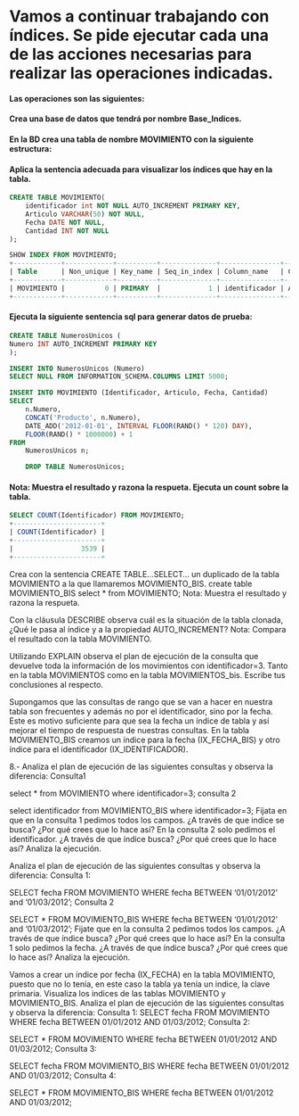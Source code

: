 # Vamos a continuar trabajando con índices. Se pide ejecutar cada una de las acciones necesarias para realizar las operaciones indicadas.

#### Las operaciones son las siguientes:
#### Crea una base de datos que tendrá por nombre Base_Indices.
#### En la BD crea una tabla de nombre MOVIMIENTO con la siguiente estructura:
#### Aplica la sentencia adecuada para visualizar los índices que hay en la tabla.

```sql
CREATE TABLE MOVIMIENTO(
    identificador int NOT NULL AUTO_INCREMENT PRIMARY KEY,
    Articulo VARCHAR(50) NOT NULL,
    Fecha DATE NOT NULL,
    Cantidad INT NOT NULL
);

SHOW INDEX FROM MOVIMIENTO;
+------------+------------+----------+--------------+---------------+-----------+-------------+----------+--------+------+------------+---------+---------------+---------+------------+
| Table      | Non_unique | Key_name | Seq_in_index | Column_name   | Collation | Cardinality | Sub_part | Packed | Null | Index_type | Comment | Index_comment | Visible | Expression |
+------------+------------+----------+--------------+---------------+-----------+-------------+----------+--------+------+------------+---------+---------------+---------+------------+
| MOVIMIENTO |          0 | PRIMARY  |            1 | identificador | A         |           0 |     NULL |   NULL |      | BTREE      |         |               | YES     | NULL       |
+------------+------------+----------+--------------+---------------+-----------+-------------+----------+--------+------+------------+---------+---------------+---------+------------+

```

#### Ejecuta la siguiente sentencia sql para generar datos de prueba:

```sql
CREATE TABLE NumerosUnicos (
Numero INT AUTO_INCREMENT PRIMARY KEY
);

INSERT INTO NumerosUnicos (Numero)
SELECT NULL FROM INFORMATION_SCHEMA.COLUMNS LIMIT 5000;

INSERT INTO MOVIMIENTO (Identificador, Articulo, Fecha, Cantidad)
SELECT 
    n.Numero,
    CONCAT('Producto', n.Numero),
    DATE_ADD('2012-01-01', INTERVAL FLOOR(RAND() * 120) DAY),
    FLOOR(RAND() * 1000000) + 1
FROM 
    NumerosUnicos n;

    DROP TABLE NumerosUnicos;

```
#### Nota: Muestra el resultado y razona la respueta. Ejecuta un count sobre la tabla.

```sql
SELECT COUNT(Identificador) FROM MOVIMIENTO;
+----------------------+
| COUNT(Identificador) |
+----------------------+
|                 3539 |
+----------------------+
```



Crea con la sentencia CREATE TABLE…SELECT… un duplicado de la tabla MOVIMIENTO a la que llamaremos MOVIMIENTO_BIS.
create table MOVIMIENTO_BIS select * from MOVIMIENTO;
Nota: Muestra el resultado y razona la respueta.

Con la cláusula DESCRIBE observa cuál es la situación de la tabla clonada, ¿Qué le pasa al índice y a la propiedad AUTO_INCREMENT?
Nota: Compara el resultado con la tabla MOVIMIENTO.

Utilizando EXPLAIN observa el plan de ejecución de la consulta que devuelve toda la información de los movimientos con identificador=3. Tanto en la tabla MOVIMIENTOS como en la tabla MOVIMIENTOS_bis. Escribe tus conclusiones al respecto.

Supongamos que las consultas de rango que se van a hacer en nuestra tabla son frecuentes y además no por el identificador, sino por la fecha. Este es motivo suficiente para que sea la fecha un índice de tabla y así mejorar el tiempo de respuesta de nuestras consultas. En la tabla MOVIMIENTO_BIS creamos un índice para la fecha (IX_FECHA_BIS) y otro índice para el identificador (IX_IDENTIFICADOR).

8.- Analiza el plan de ejecución de las siguientes consultas y observa la diferencia: Consulta1

select * from MOVIMIENTO where identificador=3;
consulta 2

select identificador from MOVIMIENTO_BIS where identificador=3;
Fíjata en que en la consulta 1 pedimos todos los campos. ¿A través de que indice se busca? ¿Por qué crees que lo hace así? En la consulta 2 solo pedimos el identificador. ¿A través de que índice busca? ¿Por qué crees que lo hace así? Analiza la ejecución.

Analiza el plan de ejecución de las siguientes consultas y observa la diferencia:
Consulta 1:

SELECT fecha FROM MOVIMIENTO WHERE fecha BETWEEN ‘01/01/2012’ and ‘01/03/2012’;
Consulta 2

SELECT * FROM MOVIMIENTO_BIS WHERE fecha BETWEEN ‘01/01/2012’ and ‘01/03/2012’;
Fijate que en la consulta 2 pedimos todos los campos. ¿A través de que índice busca? ¿Por qué crees que lo hace así? En la consulta 1 solo pedimos la fecha. ¿A través de que índice busca? ¿Por qué crees que lo hace así? Analiza la ejecución.

Vamos a crear un índice por fecha (IX_FECHA) en la tabla MOVIMIENTO, puesto que no lo tenía, en este caso la tabla ya tenía un indice, la clave primaria.
Visualiza los indices de las tablas MOVIMIENTO y MOVIMIENTO_BIS.
Analiza el plan de ejecución de las siguientes consultas y observa la diferencia: Consulta 1:
SELECT fecha FROM MOVIMIENTO WHERE fecha BETWEEN 01/01/2012 AND 01/03/2012;
Consulta 2:

SELECT * FROM MOVIMIENTO WHERE fecha BETWEEN 01/01/2012 AND 01/03/2012;
Consulta 3:

SELECT fecha FROM MOVIMIENTO_BIS WHERE fecha BETWEEN 01/01/2012 AND 01/03/2012;
Consulta 4:

SELECT * FROM MOVIMIENTO_BIS WHERE fecha BETWEEN 01/01/2012 AND 01/03/2012;
